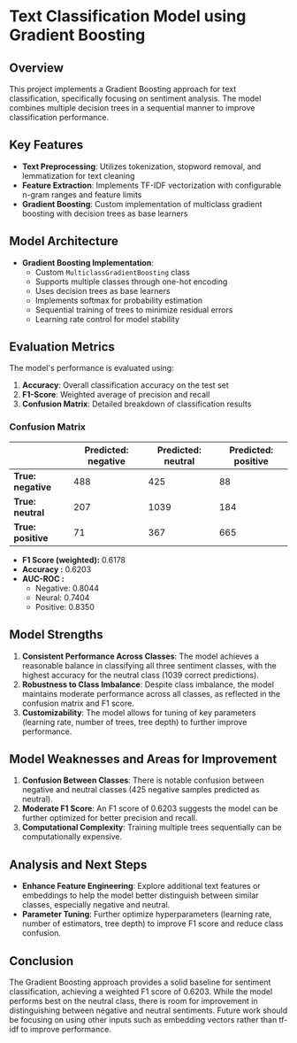 # **Text Classification Model using Gradient Boosting**

## **Overview**
This project implements a Gradient Boosting approach for text classification, specifically focusing on sentiment analysis. The model combines multiple decision trees in a sequential manner to improve classification performance.

## **Key Features**
- **Text Preprocessing**: Utilizes tokenization, stopword removal, and lemmatization for text cleaning
- **Feature Extraction**: Implements TF-IDF vectorization with configurable n-gram ranges and feature limits
- **Gradient Boosting**: Custom implementation of multiclass gradient boosting with decision trees as base learners

## **Model Architecture**
- **Gradient Boosting Implementation**:
  - Custom `MulticlassGradientBoosting` class
  - Supports multiple classes through one-hot encoding
  - Uses decision trees as base learners
  - Implements softmax for probability estimation
  - Sequential training of trees to minimize residual errors
  - Learning rate control for model stability

## **Evaluation Metrics**
The model's performance is evaluated using:
1. **Accuracy**: Overall classification accuracy on the test set
2. **F1-Score**: Weighted average of precision and recall
3. **Confusion Matrix**: Detailed breakdown of classification results

### **Confusion Matrix**

|               | Predicted: negative | Predicted: neutral | Predicted: positive |
|---------------|--------------------|--------------------|---------------------|
| **True: negative** | 488                | 425                | 88                  |
| **True: neutral**  | 207                | 1039                | 184                 |
| **True: positive** | 71                | 367                | 665                 |

- **F1 Score (weighted):** 0.6178
- **Accuracy :** 0.6203
- **AUC-ROC :**
  + Negative: 0.8044
  + Neural: 0.7404
  + Positive: 0.8350

## **Model Strengths**
1. **Consistent Performance Across Classes**: The model achieves a reasonable balance in classifying all three sentiment classes, with the highest accuracy for the neutral class (1039 correct predictions).
2. **Robustness to Class Imbalance**: Despite class imbalance, the model maintains moderate performance across all classes, as reflected in the confusion matrix and F1 score.
3. **Customizability**: The model allows for tuning of key parameters (learning rate, number of trees, tree depth) to further improve performance.

## **Model Weaknesses and Areas for Improvement**
1. **Confusion Between Classes**: There is notable confusion between negative and neutral classes (425 negative samples predicted as neutral).
2. **Moderate F1 Score**: An F1 score of 0.6203 suggests the model can be further optimized for better precision and recall.
3. **Computational Complexity**: Training multiple trees sequentially can be computationally expensive.


## **Analysis and Next Steps**
- **Enhance Feature Engineering**: Explore additional text features or embeddings to help the model better distinguish between similar classes, especially negative and neutral.
- **Parameter Tuning**: Further optimize hyperparameters (learning rate, number of estimators, tree depth) to improve F1 score and reduce class confusion.

## **Conclusion**
The Gradient Boosting approach provides a solid baseline for sentiment classification, achieving a weighted F1 score of 0.6203. While the model performs best on the neutral class, there is room for improvement in distinguishing between negative and neutral sentiments. Future work should be focusing on using other inputs such as embedding vectors rather than tf-idf to improve performance.
